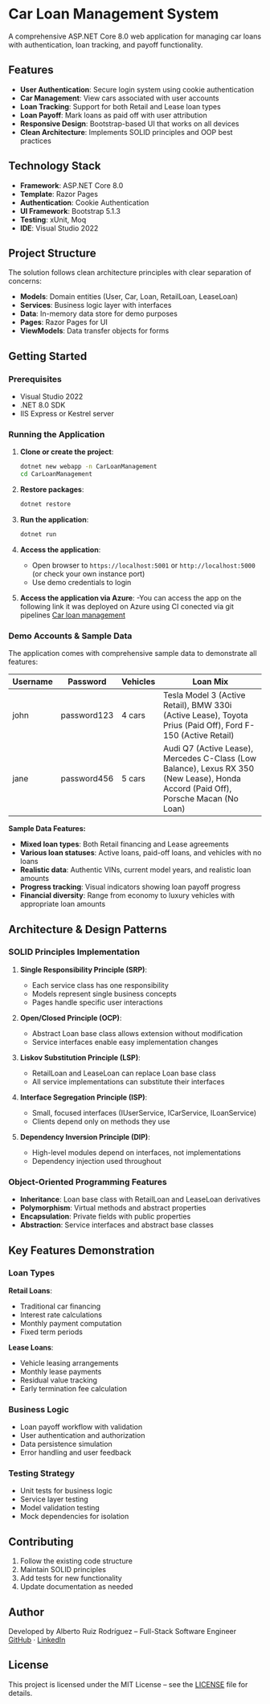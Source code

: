 # Car Loan Management System

A comprehensive ASP.NET Core 8.0 web application for managing car loans with authentication, loan tracking, and payoff functionality.

## Features

- **User Authentication**: Secure login system using cookie authentication
- **Car Management**: View cars associated with user accounts
- **Loan Tracking**: Support for both Retail and Lease loan types
- **Loan Payoff**: Mark loans as paid off with user attribution
- **Responsive Design**: Bootstrap-based UI that works on all devices
- **Clean Architecture**: Implements SOLID principles and OOP best practices

## Technology Stack

- **Framework**: ASP.NET Core 8.0
- **Template**: Razor Pages
- **Authentication**: Cookie Authentication
- **UI Framework**: Bootstrap 5.1.3
- **Testing**: xUnit, Moq
- **IDE**: Visual Studio 2022

## Project Structure

The solution follows clean architecture principles with clear separation of concerns:

- **Models**: Domain entities (User, Car, Loan, RetailLoan, LeaseLoan)
- **Services**: Business logic layer with interfaces
- **Data**: In-memory data store for demo purposes
- **Pages**: Razor Pages for UI
- **ViewModels**: Data transfer objects for forms

## Getting Started

### Prerequisites

- Visual Studio 2022
- .NET 8.0 SDK
- IIS Express or Kestrel server

### Running the Application

1. **Clone or create the project**:
   ```bash
   dotnet new webapp -n CarLoanManagement
   cd CarLoanManagement
   ```


2. **Restore packages**:
   ```bash
   dotnet restore
   ```

3. **Run the application**:
   ```bash
   dotnet run
   ```

5. **Access the application**:
   - Open browser to `https://localhost:5001` or `http://localhost:5000` (or check your own instance port)
   - Use demo credentials to login

6.  **Access the application via Azure**:
    -You can access the app on the following link it was deployed on Azure using CI conected via git pipelines 
      [Car loan management](carloanmanagement-a3debtbwh5a3gceq.canadacentral-01.azurewebsites.net)

### Demo Accounts & Sample Data

The application comes with comprehensive sample data to demonstrate all features:

| Username | Password     | Vehicles | Loan Mix |
|----------|--------------|----------|----------|
| john     | password123  | 4 cars   | Tesla Model 3 (Active Retail), BMW 330i (Active Lease), Toyota Prius (Paid Off), Ford F-150 (Active Retail) |
| jane     | password456  | 5 cars   | Audi Q7 (Active Lease), Mercedes C-Class (Low Balance), Lexus RX 350 (New Lease), Honda Accord (Paid Off), Porsche Macan (No Loan) |

**Sample Data Features:**
- **Mixed loan types**: Both Retail financing and Lease agreements
- **Various loan statuses**: Active loans, paid-off loans, and vehicles with no loans
- **Realistic data**: Authentic VINs, current model years, and realistic loan amounts
- **Progress tracking**: Visual indicators showing loan payoff progress
- **Financial diversity**: Range from economy to luxury vehicles with appropriate loan amounts



## Architecture & Design Patterns

### SOLID Principles Implementation

1. **Single Responsibility Principle (SRP)**:
   - Each service class has one responsibility
   - Models represent single business concepts
   - Pages handle specific user interactions

2. **Open/Closed Principle (OCP)**:
   - Abstract Loan base class allows extension without modification
   - Service interfaces enable easy implementation changes

3. **Liskov Substitution Principle (LSP)**:
   - RetailLoan and LeaseLoan can replace Loan base class
   - All service implementations can substitute their interfaces

4. **Interface Segregation Principle (ISP)**:
   - Small, focused interfaces (IUserService, ICarService, ILoanService)
   - Clients depend only on methods they use

5. **Dependency Inversion Principle (DIP)**:
   - High-level modules depend on interfaces, not implementations
   - Dependency injection used throughout

### Object-Oriented Programming Features

- **Inheritance**: Loan base class with RetailLoan and LeaseLoan derivatives
- **Polymorphism**: Virtual methods and abstract properties
- **Encapsulation**: Private fields with public properties
- **Abstraction**: Service interfaces and abstract base classes

## Key Features Demonstration

### Loan Types

**Retail Loans**:
- Traditional car financing
- Interest rate calculations
- Monthly payment computation
- Fixed term periods

**Lease Loans**:
- Vehicle leasing arrangements
- Monthly lease payments
- Residual value tracking
- Early termination fee calculation

### Business Logic

- Loan payoff workflow with validation
- User authentication and authorization
- Data persistence simulation
- Error handling and user feedback

### Testing Strategy

- Unit tests for business logic
- Service layer testing
- Model validation testing
- Mock dependencies for isolation


## Contributing

1. Follow the existing code structure
2. Maintain SOLID principles
3. Add tests for new functionality
4. Update documentation as needed

## Author

Developed by Alberto Ruiz Rodríguez – Full-Stack Software Engineer  
[GitHub](https://github.com/Albertoruiz37) · [LinkedIn](https://www.linkedin.com/in/jesus-alberto-ruiz-rodriguez-63456836/)

## License

This project is licensed under the MIT License – see the [LICENSE](LICENSE) file for details.
